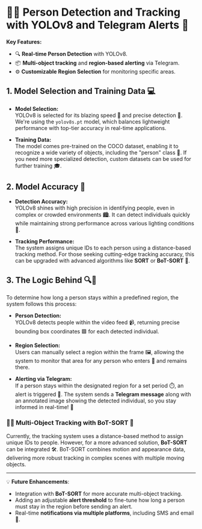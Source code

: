 # 🚶‍♂️ Person Detection and Tracking with YOLOv8 and Telegram Alerts 🚨

**Key Features:**
- 🔍 **Real-time Person Detection** with YOLOv8.
- 📦 **Multi-object tracking** and **region-based alerting** via Telegram.
- ⚙️ **Customizable Region Selection** for monitoring specific areas.

## 1. Model Selection and Training Data 💻

- **Model Selection:**  
  YOLOv8 is selected for its blazing speed 🚀 and precise detection 🎯. We're using the `yolov8s.pt` model, which balances lightweight performance with top-tier accuracy in real-time applications.
  
- **Training Data:**  
  The model comes pre-trained on the COCO dataset, enabling it to recognize a wide variety of objects, including the "person" class 🧍. If you need more specialized detection, custom datasets can be used for further training 🎓.

## 2. Model Accuracy 🔧

- **Detection Accuracy:**  
  YOLOv8 shines with high precision in identifying people, even in complex or crowded environments 🏙️. It can detect individuals quickly while maintaining strong performance across various lighting conditions 🌇.
  
- **Tracking Performance:**  
  The system assigns unique IDs to each person using a distance-based tracking method. For those seeking cutting-edge tracking accuracy, this can be upgraded with advanced algorithms like **SORT** or **BoT-SORT** 🔄.

## 3. The Logic Behind 🔍🤔

To determine how long a person stays within a predefined region, the system follows this process:

- **Person Detection:**  
  YOLOv8 detects people within the video feed 📹, returning precise bounding box coordinates 🟩 for each detected individual.

- **Region Selection:**  
  Users can manually select a region within the frame 🖼️, allowing the system to monitor that area for any person who enters 👀 and remains there.

- **Alerting via Telegram:**  
  If a person stays within the designated region for a set period ⏱️, an alert is triggered 📲. The system sends a **Telegram message** along with an annotated image showing the detected individual, so you stay informed in real-time! 📸

### 🚶‍♀️ Multi-Object Tracking with BoT-SORT 🔄

Currently, the tracking system uses a distance-based method to assign unique IDs to people. However, for a more advanced solution, **BoT-SORT** can be integrated 🛠️. BoT-SORT combines motion and appearance data, delivering more robust tracking in complex scenes with multiple moving objects.

---

💡 **Future Enhancements**:  
- Integration with **BoT-SORT** for more accurate multi-object tracking.
- Adding an adjustable **alert threshold** to fine-tune how long a person must stay in the region before sending an alert.
- Real-time **notifications via multiple platforms**, including SMS and email 📧.

